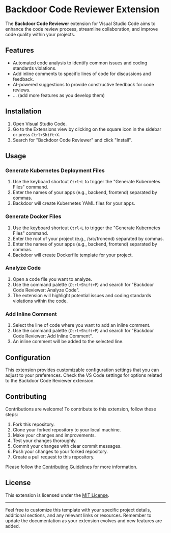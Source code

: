 # Backdoor Code Reviewer Extension

The **Backdoor Code Reviewer** extension for Visual Studio Code aims to enhance the code review process, streamline collaboration, and improve code quality within your projects.

## Features

- Automated code analysis to identify common issues and coding standards violations.
- Add inline comments to specific lines of code for discussions and feedback.
- AI-powered suggestions to provide constructive feedback for code reviews.
- ... (add more features as you develop them)

## Installation

1. Open Visual Studio Code.
2. Go to the Extensions view by clicking on the square icon in the sidebar or press `Ctrl+Shift+X`.
3. Search for "Backdoor Code Reviewer" and click "Install".

## Usage

### Generate Kubernetes Deployment Files

1. Use the keyboard shortcut `Ctrl+L` to trigger the "Generate Kubernetes Files" command.
2. Enter the names of your apps (e.g., backend, frontend) separated by commas.
3. Backdoor will create Kubernetes YAML files for your apps.

### Generate Docker Files

1. Use the keyboard shortcut `Ctrl+L` to trigger the "Generate Kubernetes Files" command.
2. Enter the root of your project (e.g., /src/fronend) separated by commas.
3. Enter the names of your apps (e.g., backend, frontend) separated by commas.
4. Backdoor will create Dockerfile template for your project.

### Analyze Code

1. Open a code file you want to analyze.
2. Use the command palette (`Ctrl+Shift+P`) and search for "Backdoor Code Reviewer: Analyze Code".
3. The extension will highlight potential issues and coding standards violations within the code.

### Add Inline Comment

1. Select the line of code where you want to add an inline comment.
2. Use the command palette (`Ctrl+Shift+P`) and search for "Backdoor Code Reviewer: Add Inline Comment".
3. An inline comment will be added to the selected line.


## Configuration

This extension provides customizable configuration settings that you can adjust to your preferences. Check the VS Code settings for options related to the Backdoor Code Reviewer extension.

## Contributing

Contributions are welcome! To contribute to this extension, follow these steps:

1. Fork this repository.
2. Clone your forked repository to your local machine.
3. Make your changes and improvements.
4. Test your changes thoroughly.
5. Commit your changes with clear commit messages.
6. Push your changes to your forked repository.
7. Create a pull request to this repository.

Please follow the [Contributing Guidelines](CONTRIBUTING.md) for more information.

## License

This extension is licensed under the [MIT License](LICENSE).

---

Feel free to customize this template with your specific project details, additional sections, and any relevant links or resources. Remember to update the documentation as your extension evolves and new features are added.
